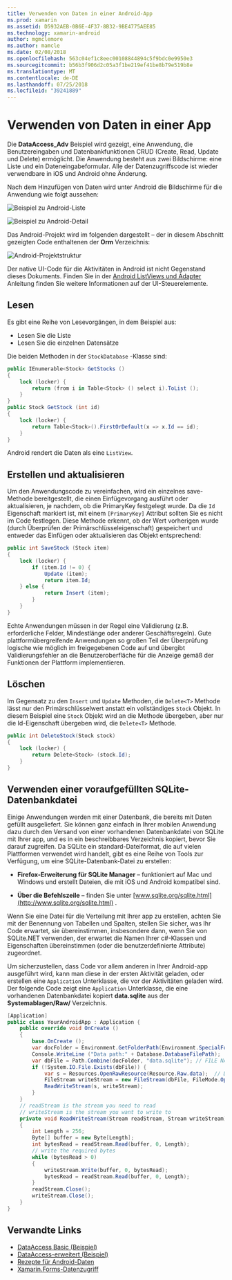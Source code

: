 ```yaml
---
title: Verwenden von Daten in einer Android-App
ms.prod: xamarin
ms.assetid: D5932AEB-0B6E-4F37-8B32-9BE4775AEE85
ms.technology: xamarin-android
author: mgmclemore
ms.author: mamcle
ms.date: 02/08/2018
ms.openlocfilehash: 563c04ef1c8eec00108844894c5f9bdc0e9950e3
ms.sourcegitcommit: b56b3f906d2c05a3f1be219ef41be8b79e519b8e
ms.translationtype: MT
ms.contentlocale: de-DE
ms.lasthandoff: 07/25/2018
ms.locfileid: "39241889"
---
```

# <a name="using-data-in-an-app"></a>Verwenden von Daten in einer App

Die **DataAccess_Adv** Beispiel wird gezeigt, eine Anwendung, die Benutzereingaben und Datenbankfunktionen CRUD (Create, Read, Update und Delete) ermöglicht. Die Anwendung besteht aus zwei Bildschirme: eine Liste und ein Dateneingabeformular. Alle der Datenzugriffscode ist wieder verwendbare in iOS und Android ohne Änderung.

Nach dem Hinzufügen von Daten wird unter Android die Bildschirme für die Anwendung wie folgt aussehen:

![Beispiel zu Android-Liste](using-data-in-an-app-images/image11.png "Beispiel zu Android-Liste")

![Beispiel zu Android-Detail](using-data-in-an-app-images/image12.png "Beispiel zu Android-Details")

Das Android-Projekt wird im folgenden dargestellt &ndash; der in diesem Abschnitt gezeigten Code enthaltenen der **Orm** Verzeichnis:

![Android-Projektstruktur](using-data-in-an-app-images/image14.png "Android-Projekt-Struktur")

Der native UI-Code für die Aktivitäten in Android ist nicht Gegenstand dieses Dokuments. Finden Sie in der [Android ListViews und Adapter](~/android/user-interface/layouts/list-view/index.md) Anleitung finden Sie weitere Informationen auf der UI-Steuerelemente.

## <a name="read"></a>Lesen

Es gibt eine Reihe von Lesevorgängen, in dem Beispiel aus:

-  Lesen Sie die Liste
-  Lesen Sie die einzelnen Datensätze

Die beiden Methoden in der `StockDatabase` -Klasse sind:

```csharp
public IEnumerable<Stock> GetStocks ()
{
    lock (locker) {
        return (from i in Table<Stock> () select i).ToList ();
    }
}
public Stock GetStock (int id)
{
    lock (locker) {
        return Table<Stock>().FirstOrDefault(x => x.Id == id);
    }
}
```

Android rendert die Daten als eine `ListView`.

## <a name="create-and-update"></a>Erstellen und aktualisieren

Um den Anwendungscode zu vereinfachen, wird ein einzelnes save-Methode bereitgestellt, die einen Einfügevorgang ausführt oder aktualisieren, je nachdem, ob die PrimaryKey festgelegt wurde. Da die `Id` Eigenschaft markiert ist, mit einem `[PrimaryKey]` Attribut sollten Sie es nicht im Code festlegen. Diese Methode erkennt, ob der Wert vorherigen wurde (durch Überprüfen der Primärschlüsseleigenschaft) gespeichert und entweder das Einfügen oder aktualisieren das Objekt entsprechend:

```csharp
public int SaveStock (Stock item)
{
    lock (locker) {
        if (item.Id != 0) {
            Update (item);
            return item.Id;
    } else {
            return Insert (item);
        }
    }
}
```

Echte Anwendungen müssen in der Regel eine Validierung (z.B. erforderliche Felder, Mindestlänge oder anderer Geschäftsregeln). Gute plattformübergreifende Anwendungen so großen Teil der Überprüfung logische wie möglich im freigegebenen Code auf und übergibt Validierungsfehler an die Benutzeroberfläche für die Anzeige gemäß der Funktionen der Plattform implementieren.

## <a name="delete"></a>Löschen

Im Gegensatz zu den `Insert` und `Update` Methoden, die `Delete<T>` Methode lässt nur den Primärschlüsselwert anstatt ein vollständiges `Stock` Objekt. In diesem Beispiel eine `Stock` Objekt wird an die Methode übergeben, aber nur die Id-Eigenschaft übergeben wird, die `Delete<T>` Methode.

```csharp
public int DeleteStock(Stock stock)
{
    lock (locker) {
        return Delete<Stock> (stock.Id);
    }
}
```

## <a name="using-a-pre-populated-sqlite-database-file"></a>Verwenden einer voraufgefüllten SQLite-Datenbankdatei

Einige Anwendungen werden mit einer Datenbank, die bereits mit Daten gefüllt ausgeliefert. Sie können ganz einfach in Ihrer mobilen Anwendung dazu durch den Versand von einer vorhandenen Datenbankdatei von SQLite mit Ihrer app, und es in ein beschreibbares Verzeichnis kopiert, bevor Sie darauf zugreifen. Da SQLite ein standard-Dateiformat, die auf vielen Plattformen verwendet wird handelt, gibt es eine Reihe von Tools zur Verfügung, um eine SQLite-Datenbank-Datei zu erstellen:

-   **Firefox-Erweiterung für SQLite Manager** &ndash; funktioniert auf Mac und Windows und erstellt Dateien, die mit iOS und Android kompatibel sind.

-   **Über die Befehlszeile** &ndash; finden Sie unter [www.sqlite.org/sqlite.html](http://www.sqlite.org/sqlite.html) .

Wenn Sie eine Datei für die Verteilung mit Ihrer app zu erstellen, achten Sie mit der Benennung von Tabellen und Spalten, stellen Sie sicher, was Ihr Code erwartet, sie übereinstimmen, insbesondere dann, wenn Sie von SQLite.NET verwenden, der erwartet die Namen Ihrer c#-Klassen und Eigenschaften übereinstimmen (oder die benutzerdefinierte Attribute) zugeordnet.

Um sicherzustellen, dass Code vor allem anderen in Ihrer Android-app ausgeführt wird, kann man diese in der ersten Aktivität geladen, oder erstellen eine `Application` Unterklasse, die vor der Aktivitäten geladen wird. Der folgende Code zeigt eine `Application` Unterklasse, die eine vorhandenen Datenbankdatei kopiert **data.sqlite** aus der **Systemablagen/Raw/** Verzeichnis.

```csharp
[Application]
public class YourAndroidApp : Application {
    public override void OnCreate ()
    {
        base.OnCreate ();
        var docFolder = Environment.GetFolderPath(Environment.SpecialFolder.Personal);
        Console.WriteLine ("Data path:" + Database.DatabaseFilePath);
        var dbFile = Path.Combine(docFolder, "data.sqlite"); // FILE NAME TO USE WHEN COPIED
        if (!System.IO.File.Exists(dbFile)) {
            var s = Resources.OpenRawResource(Resource.Raw.data);  // DATA FILE RESOURCE ID
            FileStream writeStream = new FileStream(dbFile, FileMode.OpenOrCreate, FileAccess.Write);
            ReadWriteStream(s, writeStream);
        }
    }
    // readStream is the stream you need to read
    // writeStream is the stream you want to write to
    private void ReadWriteStream(Stream readStream, Stream writeStream)
    {
        int Length = 256;
        Byte[] buffer = new Byte[Length];
        int bytesRead = readStream.Read(buffer, 0, Length);
        // write the required bytes
        while (bytesRead > 0)
        {
            writeStream.Write(buffer, 0, bytesRead);
            bytesRead = readStream.Read(buffer, 0, Length);
        }
        readStream.Close();
        writeStream.Close();
    }
}
```


## <a name="related-links"></a>Verwandte Links

- [DataAccess Basic (Beispiel)](https://github.com/xamarin/mobile-samples/tree/master/DataAccess/Basic)
- [DataAccess-erweitert (Beispiel)](https://github.com/xamarin/mobile-samples/tree/master/DataAccess/Advanced)
- [Rezepte für Android-Daten](https://github.com/xamarin/recipes/tree/master/Recipes/android/data)
- [Xamarin.Forms-Datenzugriff](~/xamarin-forms/app-fundamentals/databases.md)
